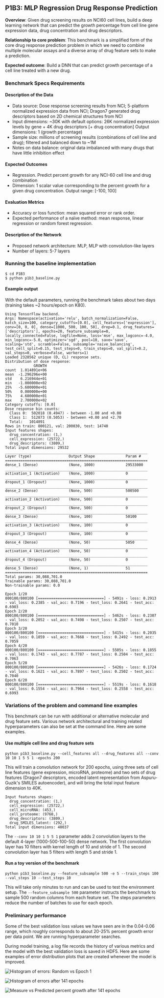 ## P1B3: MLP Regression Drug Response Prediction

**Overview**: Given drug screening results on NCI60 cell lines, build a deep learning network that can predict the growth percentage from cell line gene expression data, drug concentration and drug descriptors.

**Relationship to core problem**: This benchmark is a simplified form of the core drug response prediction problem in which we need to combine multiple molecular assays and a diverse array of drug feature sets to make a prediction.

**Expected outcome**: Build a DNN that can predict growth percentage of a cell line treated with a new drug.

### Benchmark Specs Requirements

#### Description of the Data
* Data source: Dose response screening results from NCI; 5-platform normalized expression data from NCI; Dragon7 generated drug descriptors based on 2D chemical structures from NCI
* Input dimensions: ~30K with default options: 26K normalized expression levels by gene + 4K drug descriptors [+ drug concentration]
Output dimensions: 1 (growth percentage)
* Sample size: millions of screening results (combinations of cell line and drug); filtered and balanced down to ~1M
* Notes on data balance: original data imbalanced with many drugs that have little inhibition effect

#### Expected Outcomes
* Regression. Predict percent growth for any NCI-60 cell line and drug combination 
* Dimension: 1 scalar value corresponding to the percent growth for a given drug concentration. Output range: [-100, 100]

#### Evaluation Metrics
* Accuracy or loss function: mean squared error or rank order.
* Expected performance of a naïve method: mean response, linear regression or random forest regression.

#### Description of the Network
* Proposed network architecture: MLP, MLP with convolution-like layers
* Number of layers: 5-7 layers

### Running the baseline implementation

```
$ cd P1B3
$ python p1b3_baseline.py
```

#### Example output
With the default parameters, running the benchmark takes about two days (training takes ~2 hours/epoch on K80). 
```
Using TensorFlow backend.
Args: Namespace(activation='relu', batch_normalization=False, batch_size=100, category_cutoffs=[0.0], cell_features=['expression'], conv=[0, 0, 0], dense=[1000, 500, 100, 50], drop=0.1, drug_features=['descriptors'], epochs=20, feature_subsample=0, locally_connected=False, logfile=None, loss='mse', max_logconc=-4.0, min_logconc=-5.0, optimizer='sgd', pool=10, save='save', scaling='std', scramble=False, subsample='naive_balancing', test_cell_split=0.15, test_steps=0, train_steps=0, val_split=0.2, val_steps=0, verbose=False, workers=1)
Loaded 2328562 unique (D, CL) response sets.
Distribution of dose response:
             GROWTH
count  1.014891e+06
mean  -1.296296e+00
std    6.216944e+01
min   -1.000000e+02
25%   -5.600000e+01
50%    0.000000e+00
75%    4.600000e+01
max    2.700000e+02
Category cutoffs: [0.0]
Dose response bin counts:
  Class 0:  502018 (0.4947) - between -1.00 and +0.00
  Class 1:  512873 (0.5053) - between +0.00 and +2.70
  Total:   1014891
Rows in train: 800121, val: 200030, test: 14740
Input features shapes:
  drug_concentration: (1,)
  cell_expression: (25722,)
  drug_descriptors: (3809,)
Total input dimensions: 29532
_________________________________________________________________
Layer (type)                 Output Shape              Param #
=================================================================
dense_1 (Dense)              (None, 1000)              29533000
_________________________________________________________________
activation_1 (Activation)    (None, 1000)              0
_________________________________________________________________
dropout_1 (Dropout)          (None, 1000)              0
_________________________________________________________________
dense_2 (Dense)              (None, 500)               500500
_________________________________________________________________
activation_2 (Activation)    (None, 500)               0
_________________________________________________________________
dropout_2 (Dropout)          (None, 500)               0
_________________________________________________________________
dense_3 (Dense)              (None, 100)               50100
_________________________________________________________________
activation_3 (Activation)    (None, 100)               0
_________________________________________________________________
dropout_3 (Dropout)          (None, 100)               0
_________________________________________________________________
dense_4 (Dense)              (None, 50)                5050
_________________________________________________________________
activation_4 (Activation)    (None, 50)                0
_________________________________________________________________
dropout_4 (Dropout)          (None, 50)                0
_________________________________________________________________
dense_5 (Dense)              (None, 1)                 51
=================================================================
Total params: 30,088,701.0
Trainable params: 30,088,701.0
Non-trainable params: 0.0

Epoch 1/20
800100/800100 [==============================] - 5491s - loss: 0.2913 - val_loss: 0.2385 - val_acc: 0.7196 - test_loss: 0.2641 - test_acc: 0.6903
Epoch 2/20
800100/800100 [==============================] - 5462s - loss: 0.2307 - val_loss: 0.2052 - val_acc: 0.7498 - test_loss: 0.2507 - test_acc: 0.7010
Epoch 3/20
800100/800100 [==============================] - 5415s - loss: 0.2035 - val_loss: 0.1859 - val_acc: 0.7668 - test_loss: 0.2492 - test_acc: 0.7059
Epoch 4/20
800100/800100 [==============================] - 5505s - loss: 0.1855 - val_loss: 0.1743 - val_acc: 0.7787 - test_loss: 0.2504 - test_acc: 0.7063
Epoch 5/20
800100/800100 [==============================] - 5426s - loss: 0.1724 - val_loss: 0.1621 - val_acc: 0.7897 - test_loss: 0.2502 - test_acc: 0.7040
Epoch 6/20
800100/800100 [==============================] - 5519s - loss: 0.1618 - val_loss: 0.1554 - val_acc: 0.7964 - test_loss: 0.2558 - test_acc: 0.6993

```

### Variations of the problem and command line examples
This benchmark can be run with additional or alternative molecular and drug feature sets. Various network architectural and training related hyperparameters can also be set at the command line. Here are some examples.

#### Use multiple cell line and drug feature sets
```
python p1b3_baseline.py --cell_features all --drug_features all --conv 10 10 1 5 5 1 -epochs 200
```
This will train a convolution network for 200 epochs, using three sets of cell line features (gene expression, microRNA, proteome) and two sets of drug features (Dragon7 descriptors, encoded latent representation from Aspuru-Guzik's SMILES autoencoder), and will bring the total input feature dimension to 40K.
```
Input features shapes:
  drug_concentration: (1,)
  cell_expression: (25722,)
  cell_microRNA: (453,)
  cell_proteome: (9760,)
  drug_descriptors: (3809,)
  drug_SMILES_latent: (292,)
Total input dimensions: 40037
```
The `--conv 10 10 1 5 5 1` parameter adds 2 convolution layers to the default 4-layer (1000-500-100-50) dense network. The first convolution layer has 10 filters with kernel length of 10 and stride of 1. The second convolution layer has 5 filters with length 5 and stride 1. 

#### Run a toy version of the benchmark
```
python p1b3_baseline.py --feature_subsample 500 -e 5 --train_steps 100 --val_steps 10 --test_steps 10
```
This will take only minutes to run and can be used to test the environment setup. The `--feature_subsample 500` parameter instructs the benchmark to sample 500 random columns from each feature set. The steps parameters reduce the number of batches to use for each epoch.

### Preliminary performance
Some of the best validation loss values we have seen are in the 0.04-0.06 range, which roughly corresponds to about 20-25% percent growth error per data point. We are running hyperparameter searches. 

During model training, a log file records the history of various metrics and the model with the best validation loss is saved in HDF5. Here are some examples of error distribution plots that are created whenever the model is improved. 

![Histogram of errors: Random vs Epoch 1](https://raw.githubusercontent.com/ECP-CANDLE/Benchmarks/master/P1B3/images/histo_It0.png)

![Histogram of errors after 141 epochs](https://raw.githubusercontent.com/ECP-CANDLE/Benchmarks/master/P1B3/images/histo_It140.png)

![Measure vs Predicted percent growth after 141 epochs](https://raw.githubusercontent.com/ECP-CANDLE/Benchmarks/master/P1B3/images/meas_vs_pred_It140.png)
